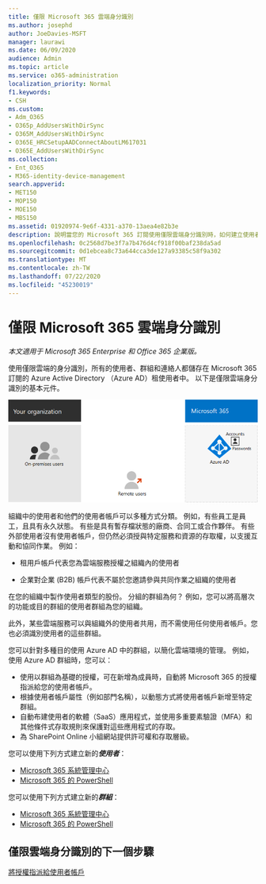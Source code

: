```yaml
---
title: 僅限 Microsoft 365 雲端身分識別
ms.author: josephd
author: JoeDavies-MSFT
manager: laurawi
ms.date: 06/09/2020
audience: Admin
ms.topic: article
ms.service: o365-administration
localization_priority: Normal
f1.keywords:
- CSH
ms.custom:
- Adm_O365
- O365p_AddUsersWithDirSync
- O365M_AddUsersWithDirSync
- O365E_HRCSetupAADConnectAboutLM617031
- O365E_AddUsersWithDirSync
ms.collection:
- Ent_O365
- M365-identity-device-management
search.appverid:
- MET150
- MOP150
- MOE150
- MBS150
ms.assetid: 01920974-9e6f-4331-a370-13aea4e82b3e
description: 說明當您的 Microsoft 365 訂閱使用僅限雲端身分識別時，如何建立使用者和群組。
ms.openlocfilehash: 0c2568d7be3f7a7b476d4cf918f00baf238da5ad
ms.sourcegitcommit: 0d1ebcea8c73a644cca3de127a93385c58f9a302
ms.translationtype: MT
ms.contentlocale: zh-TW
ms.lasthandoff: 07/22/2020
ms.locfileid: "45230019"
---
```

# <a name="microsoft-365-cloud-only-identity"></a>僅限 Microsoft 365 雲端身分識別

*本文適用于 Microsoft 365 Enterprise 和 Office 365 企業版。*

使用僅限雲端的身分識別，所有的使用者、群組和連絡人都儲存在 Microsoft 365 訂閱的 Azure Active Directory （Azure AD）租使用者中。 以下是僅限雲端身分識別的基本元件。
 
![僅限雲端身分識別的基本元件](./media/about-office-365-identity/cloud-only-identity.png)

組織中的使用者和他們的使用者帳戶可以多種方式分類。 例如，有些員工是員工，且具有永久狀態。 有些是具有暫存檔狀態的廠商、合同工或合作夥伴。 有些外部使用者沒有使用者帳戶，但仍然必須授與特定服務和資源的存取權，以支援互動和協同作業。 例如：

- 租用戶帳戶代表您為雲端服務授權之組織內的使用者

- 企業對企業 (B2B) 帳戶代表不屬於您邀請參與共同作業之組織的使用者

在您的組織中製作使用者類型的股份。 分組的群組為何？ 例如，您可以將高層次的功能或目的群組的使用者群組為您的組織。

此外，某些雲端服務可以與組織外的使用者共用，而不需使用任何使用者帳戶。您也必須識別使用者的這些群組。

您可以針對多種目的使用 Azure AD 中的群組，以簡化雲端環境的管理。 例如，使用 Azure AD 群組時，您可以：

- 使用以群組為基礎的授權，可在新增為成員時，自動將 Microsoft 365 的授權指派給您的使用者帳戶。
- 根據使用者帳戶屬性（例如部門名稱），以動態方式將使用者帳戶新增至特定群組。
- 自動布建使用者的軟體（SaaS）應用程式，並使用多重要素驗證（MFA）和其他條件式存取規則來保護對這些應用程式的存取。
- 為 SharePoint Online 小組網站提供許可權和存取層級。

您可以使用下列方式建立新的***使用者***：

- [Microsoft 365 系統管理中心](https://docs.microsoft.com/office365/admin/add-users/add-users)
- [Microsoft 365 的 PowerShell](https://docs.microsoft.com/office365/enterprise/powershell/create-user-accounts-with-office-365-powershell)

您可以使用下列方式建立新的***群組***：

- [Microsoft 365 系統管理中心](https://docs.microsoft.com/office365/admin/create-groups/create-groups)
- [Microsoft 365 的 PowerShell](https://docs.microsoft.com/office365/enterprise/powershell/manage-office-365-groups-with-powershell)


## <a name="next-step-for-cloud-only-identity"></a>僅限雲端身分識別的下一個步驟

[將授權指派給使用者帳戶](assign-licenses-to-user-accounts.md)
